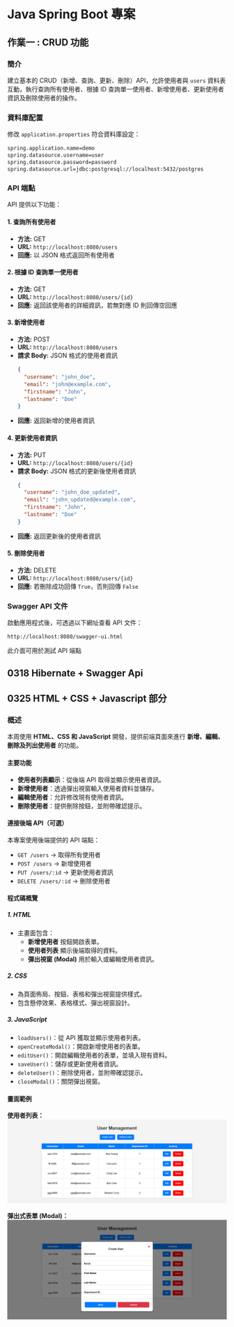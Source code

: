 # Java Spring Boot 專案

## 作業一 : CRUD 功能

### 簡介
建立基本的 CRUD（新增、查詢、更新、刪除）API，允許使用者與 `users` 資料表互動，執行查詢所有使用者、根據 ID 查詢單一使用者、新增使用者、更新使用者資訊及刪除使用者的操作。


### 資料庫配置
修改 `application.properties` 符合資料庫設定：
```
spring.application.name=demo
spring.datasource.username=user
spring.datasource.password=password
spring.datasource.url=jdbc:postgresql://localhost:5432/postgres
```
### API 端點
API 提供以下功能：

#### 1. 查詢所有使用者
- **方法:** GET
- **URL:** `http://localhost:8080/users`
- **回應:** 以 JSON 格式返回所有使用者

#### 2. 根據 ID 查詢單一使用者
- **方法:** GET
- **URL:** `http://localhost:8080/users/{id}`
- **回應:** 返回該使用者的詳細資訊，若無對應 ID 則回傳空回應

#### 3. 新增使用者
- **方法:** POST
- **URL:** `http://localhost:8080/users`
- **請求 Body:** JSON 格式的使用者資訊
  ```json
  {
    "username": "john_doe",
    "email": "john@example.com",
    "firstname": "John",
    "lastname": "Doe"
  }
  ```
- **回應:** 返回新增的使用者資訊

#### 4. 更新使用者資訊
- **方法:** PUT
- **URL:** `http://localhost:8080/users/{id}`
- **請求 Body:** JSON 格式的更新後使用者資訊
  ```json
  {
    "username": "john_doe_updated",
    "email": "john_updated@example.com",
    "firstname": "John",
    "lastname": "Doe"
  }
  ```
- **回應:** 返回更新後的使用者資訊

#### 5. 刪除使用者
- **方法:** DELETE
- **URL:** `http://localhost:8080/users/{id}`
- **回應:** 若刪除成功回傳 `True`，否則回傳 `False`

### Swagger API 文件
啟動應用程式後，可透過以下網址查看 API 文件：
```
http://localhost:8080/swagger-ui.html
```
此介面可用於測試 API 端點

## 0318 Hibernate + Swagger Api

## 0325 HTML + CSS + Javascript 部分
### 概述
本周使用 **HTML、CSS 和 JavaScript** 開發，提供前端頁面來進行 **新增、編輯、刪除及列出使用者** 的功能。

#### 主要功能
- **使用者列表顯示**：從後端 API 取得並顯示使用者資訊。
- **新增使用者**：透過彈出視窗輸入使用者資料並儲存。
- **編輯使用者**：允許修改現有使用者資訊。
- **刪除使用者**：提供刪除按鈕，並附帶確認提示。

#### 連接後端 API（可選）
本專案使用後端提供的 API 端點：
- `GET /users` → 取得所有使用者
- `POST /users` → 新增使用者
- `PUT /users/:id` → 更新使用者資訊
- `DELETE /users/:id` → 刪除使用者

#### 程式碼概覽
##### 1. **HTML**
- 主畫面包含：
  - **新增使用者** 按鈕開啟表單。
  - **使用者列表** 顯示後端取得的資料。
  - **彈出視窗 (Modal)** 用於輸入或編輯使用者資訊。

##### 2. **CSS**
- 為頁面佈局、按鈕、表格和彈出視窗提供樣式。
- 包含懸停效果、表格樣式、彈出視窗設計。

##### 3. **JavaScript**
- `loadUsers()`：從 API 獲取並顯示使用者列表。
- `openCreateModal()`：開啟新增使用者的表單。
- `editUser()`：開啟編輯使用者的表單，並填入現有資料。
- `saveUser()`：儲存或更新使用者資訊。
- `deleteUser()`：刪除使用者，並附帶確認提示。
- `closeModal()`：關閉彈出視窗。

#### 畫面範例
**使用者列表：**
![0325_Result](src/main/resources/photo/0325.png)

**彈出式表單 (Modal)：**
![0325_Pop](src/main/resources/photo/0325_pop.png)
